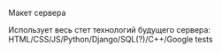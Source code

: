 Макет сервера

Использует весь стет технологий будущего сервера: HTML/CSS/JS/Python/Django/SQL(?)/C++/Google tests
